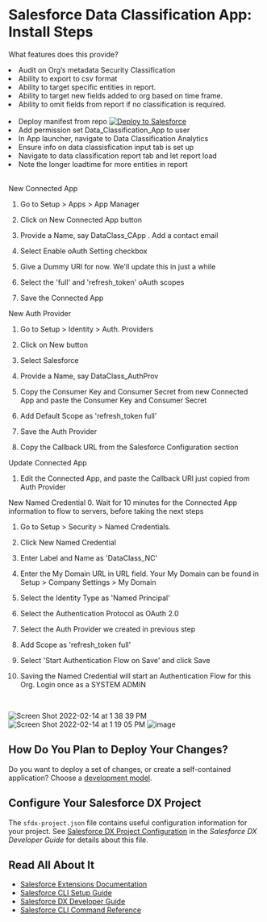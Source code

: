 # Salesforce Data Classification App: Install Steps
What features does this provide?
 <l>
  <li>Audit on Org’s metadata Security Classification</li>
 <li>Ability to export to csv format</li>
 <li>Ability to target specific entities in report.</li>
 <li>Ability to target new fields added to org based on time frame.</li>
 <li>Ability to omit fields from report if no classification is required.</li>
</l>
<br>
<l>
  <li>Deploy manifest from repo <a href="https://githubsfdeploy.herokuapp.com">
  <img alt="Deploy to Salesforce"
       src="https://raw.githubusercontent.com/afawcett/githubsfdeploy/master/deploy.png">
</a></li>
  <li>Add permission set Data_Classification_App to user</li>
  <li>In App launcher, navigate to Data Classification Analytics</li>
  <li>Ensure info on data classisfication input tab is set up</li>
  <li>Navigate to data classification report tab and let report load</li>
  <li>Note the longer loadtime for more entities in report</li>
</l>
  <br>


New Connected App
1. Go to Setup > Apps > App Manager

2. Click on New Connected App button

3. Provide a Name, say DataClass_CApp . Add a contact email

4. Select Enable oAuth Setting checkbox

5. Give a Dummy URl for now. We'll update this in just a while

8. Select the 'full' and 'refresh_token' oAuth scopes

9. Save the Connected App

New Auth Provider
1. Go to Setup > Identity > Auth. Providers

2. Click on New button

3. Select Salesforce

4. Provide a Name, say DataClass_AuthProv

5. Copy the Consumer Key and Consumer Secret from new Connected App and paste the Consumer Key and Consumer Secret

6. Add Default Scope as 'refresh_token full'

7. Save the Auth Provider

8. Copy the Callback URL from the Salesforce Configuration section

Update Connected App
1. Edit the Connected App, and paste the Callback URl just copied from Auth Provider

New Named Credential
0. Wait for 10 minutes for the Connected App information to flow to servers, before taking the next steps

1. Go to Setup > Security > Named Credentials.

2. Click New Named Credential

3. Enter Label and Name as 'DataClass_NC'

4. Enter the My Domain URL in URL field. Your My Domain can be found in Setup > Company Settings > My Domain

5. Select the Identity Type as 'Named Principal'

6. Select the Authentication Protocol as OAuth 2.0

7. Select the Auth Provider we created in previous step

8. Add Scope as 'refresh_token full'

9. Select 'Start Authentication Flow on Save' and click Save

9. Saving the Named Credential will start an Authentication Flow for this Org. Login once as a SYSTEM ADMIN
<br/>

![Screen Shot 2022-02-14 at 1 38 39 PM](https://user-images.githubusercontent.com/83821286/153934497-b84300f4-c1d3-41ce-ac04-bb322e138090.png)
![Screen Shot 2022-02-14 at 1 19 05 PM](https://user-images.githubusercontent.com/83821286/153931360-636fc543-e869-4323-a110-33d1c9ed9642.png)
![image](https://user-images.githubusercontent.com/83821286/154959257-53fa7f5d-8112-4737-bc9d-2ce27bd8d608.png)

## How Do You Plan to Deploy Your Changes?

Do you want to deploy a set of changes, or create a self-contained application? Choose a [development model](https://developer.salesforce.com/tools/vscode/en/user-guide/development-models).

## Configure Your Salesforce DX Project

The `sfdx-project.json` file contains useful configuration information for your project. See [Salesforce DX Project Configuration](https://developer.salesforce.com/docs/atlas.en-us.sfdx_dev.meta/sfdx_dev/sfdx_dev_ws_config.htm) in the _Salesforce DX Developer Guide_ for details about this file.

## Read All About It

- [Salesforce Extensions Documentation](https://developer.salesforce.com/tools/vscode/)
- [Salesforce CLI Setup Guide](https://developer.salesforce.com/docs/atlas.en-us.sfdx_setup.meta/sfdx_setup/sfdx_setup_intro.htm)
- [Salesforce DX Developer Guide](https://developer.salesforce.com/docs/atlas.en-us.sfdx_dev.meta/sfdx_dev/sfdx_dev_intro.htm)
- [Salesforce CLI Command Reference](https://developer.salesforce.com/docs/atlas.en-us.sfdx_cli_reference.meta/sfdx_cli_reference/cli_reference.htm)
